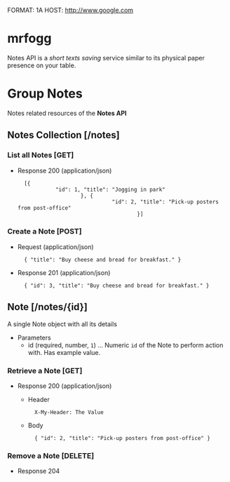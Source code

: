FORMAT: 1A
HOST: http://www.google.com

# mrfogg
Notes API is a *short texts saving* service similar to its physical paper presence on your table.

# Group Notes
Notes related resources of the **Notes API**

## Notes Collection [/notes]
### List all Notes [GET]
+ Response 200 (application/json)

        [{
                  "id": 1, "title": "Jogging in park"
                          }, {
                                    "id": 2, "title": "Pick-up posters from post-office"
                                            }]

### Create a Note [POST]
+ Request (application/json)

        { "title": "Buy cheese and bread for breakfast." }

+ Response 201 (application/json)

        { "id": 3, "title": "Buy cheese and bread for breakfast." }

## Note [/notes/{id}]
A single Note object with all its details

+ Parameters
    + id (required, number, `1`) ... Numeric `id` of the Note to perform action with. Has example value.

### Retrieve a Note [GET]
+ Response 200 (application/json)

    + Header

            X-My-Header: The Value

    + Body

            { "id": 2, "title": "Pick-up posters from post-office" }

### Remove a Note [DELETE]
+ Response 204

